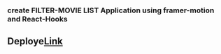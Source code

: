 ### create FILTER-MOVIE LIST Application using framer-motion and React-Hooks

## Deploye[Link](https://elated-hugle-edd590.netlify.app/)
